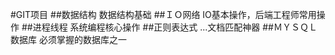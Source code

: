 #GIT项目
##数据结构
数据结构基础
##ＩＯ网络
IO基本操作，后端工程师常用操作
##进程线程
系统编程核心操作
##正则表达式
...文档匹配神器
##ＭＹＳＱＬ数据库
必须掌握的数据库之一